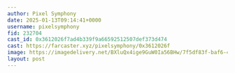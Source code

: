 ```yaml
---
author: Pixel Symphony
date: 2025-01-13T09:14:41+0000
username: pixelsymphony
fid: 232704
cast_id: 0x3612026f7ad4b339f9a66592512507def373d474
cast: https://farcaster.xyz/pixelsymphony/0x3612026f
image: https://imagedelivery.net/BXluQx4ige9GuW0Ia56BHw/7f5df83f-baf6-40c3-f6ae-4050470fa300/original
layout: post
---
```


<img src='https://imagedelivery.net/BXluQx4ige9GuW0Ia56BHw/7f5df83f-baf6-40c3-f6ae-4050470fa300/original' alt='' referrerpolicy='no-referrer'/>
